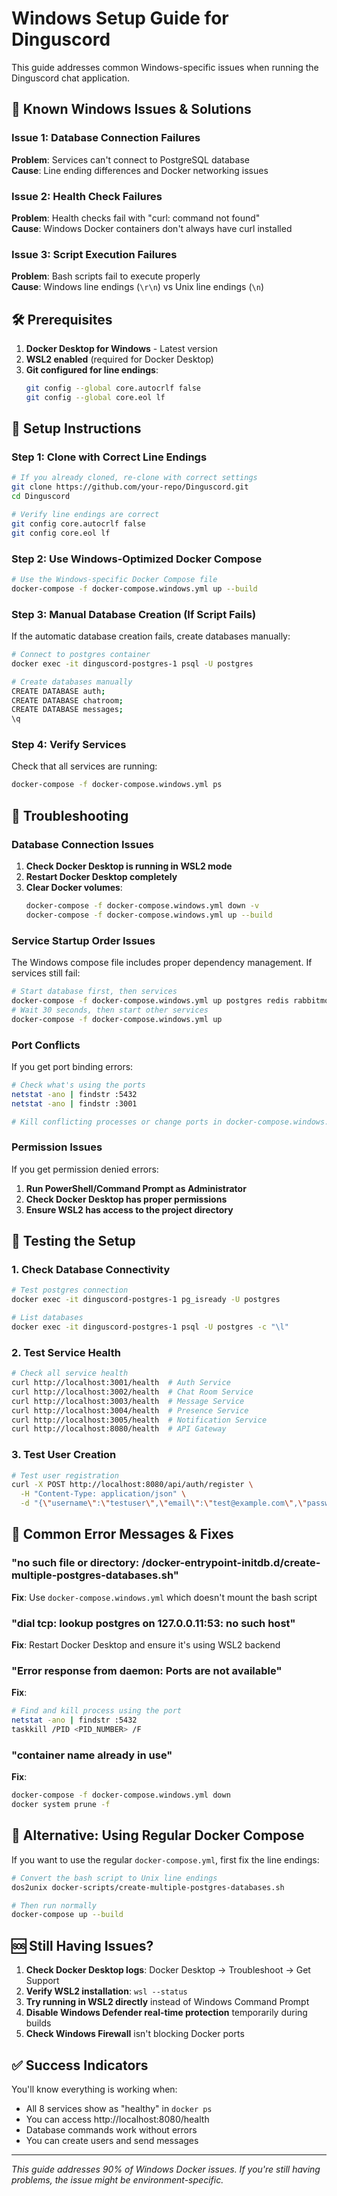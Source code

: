 # Windows Setup Guide for Dinguscord

This guide addresses common Windows-specific issues when running the Dinguscord chat application.

## 🚨 Known Windows Issues & Solutions

### Issue 1: Database Connection Failures
**Problem**: Services can't connect to PostgreSQL database  
**Cause**: Line ending differences and Docker networking issues

### Issue 2: Health Check Failures  
**Problem**: Health checks fail with "curl: command not found"  
**Cause**: Windows Docker containers don't always have curl installed

### Issue 3: Script Execution Failures
**Problem**: Bash scripts fail to execute properly  
**Cause**: Windows line endings (`\r\n`) vs Unix line endings (`\n`)

## 🛠️ Prerequisites

1. **Docker Desktop for Windows** - Latest version
2. **WSL2 enabled** (required for Docker Desktop)
3. **Git configured for line endings**:
   ```bash
   git config --global core.autocrlf false
   git config --global core.eol lf
   ```

## 🚀 Setup Instructions

### Step 1: Clone with Correct Line Endings
```bash
# If you already cloned, re-clone with correct settings
git clone https://github.com/your-repo/Dinguscord.git
cd Dinguscord

# Verify line endings are correct
git config core.autocrlf false
git config core.eol lf
```

### Step 2: Use Windows-Optimized Docker Compose
```bash
# Use the Windows-specific Docker Compose file
docker-compose -f docker-compose.windows.yml up --build
```

### Step 3: Manual Database Creation (If Script Fails)
If the automatic database creation fails, create databases manually:

```bash
# Connect to postgres container
docker exec -it dinguscord-postgres-1 psql -U postgres

# Create databases manually
CREATE DATABASE auth;
CREATE DATABASE chatroom; 
CREATE DATABASE messages;
\q
```

### Step 4: Verify Services
Check that all services are running:
```bash
docker-compose -f docker-compose.windows.yml ps
```

## 🔧 Troubleshooting

### Database Connection Issues
1. **Check Docker Desktop is running in WSL2 mode**
2. **Restart Docker Desktop completely**
3. **Clear Docker volumes**:
   ```bash
   docker-compose -f docker-compose.windows.yml down -v
   docker-compose -f docker-compose.windows.yml up --build
   ```

### Service Startup Order Issues
The Windows compose file includes proper dependency management. If services still fail:

```bash
# Start database first, then services
docker-compose -f docker-compose.windows.yml up postgres redis rabbitmq
# Wait 30 seconds, then start other services
docker-compose -f docker-compose.windows.yml up
```

### Port Conflicts
If you get port binding errors:
```bash
# Check what's using the ports
netstat -ano | findstr :5432
netstat -ano | findstr :3001

# Kill conflicting processes or change ports in docker-compose.windows.yml
```

### Permission Issues
If you get permission denied errors:
1. **Run PowerShell/Command Prompt as Administrator**
2. **Check Docker Desktop has proper permissions**
3. **Ensure WSL2 has access to the project directory**

## 🧪 Testing the Setup

### 1. Check Database Connectivity
```bash
# Test postgres connection
docker exec -it dinguscord-postgres-1 pg_isready -U postgres

# List databases
docker exec -it dinguscord-postgres-1 psql -U postgres -c "\l"
```

### 2. Test Service Health
```bash
# Check all service health
curl http://localhost:3001/health  # Auth Service
curl http://localhost:3002/health  # Chat Room Service  
curl http://localhost:3003/health  # Message Service
curl http://localhost:3004/health  # Presence Service
curl http://localhost:3005/health  # Notification Service
curl http://localhost:8080/health  # API Gateway
```

### 3. Test User Creation
```bash
# Test user registration
curl -X POST http://localhost:8080/api/auth/register \
  -H "Content-Type: application/json" \
  -d "{\"username\":\"testuser\",\"email\":\"test@example.com\",\"password\":\"password123\"}"
```

## 🐛 Common Error Messages & Fixes

### "no such file or directory: /docker-entrypoint-initdb.d/create-multiple-postgres-databases.sh"
**Fix**: Use `docker-compose.windows.yml` which doesn't mount the bash script

### "dial tcp: lookup postgres on 127.0.0.11:53: no such host"
**Fix**: Restart Docker Desktop and ensure it's using WSL2 backend

### "Error response from daemon: Ports are not available"
**Fix**: 
```bash
# Find and kill process using the port
netstat -ano | findstr :5432
taskkill /PID <PID_NUMBER> /F
```

### "container name already in use"
**Fix**:
```bash
docker-compose -f docker-compose.windows.yml down
docker system prune -f
```

## 📝 Alternative: Using Regular Docker Compose

If you want to use the regular `docker-compose.yml`, first fix the line endings:

```bash
# Convert the bash script to Unix line endings
dos2unix docker-scripts/create-multiple-postgres-databases.sh

# Then run normally
docker-compose up --build
```

## 🆘 Still Having Issues?

1. **Check Docker Desktop logs**: Docker Desktop → Troubleshoot → Get Support
2. **Verify WSL2 installation**: `wsl --status`
3. **Try running in WSL2 directly** instead of Windows Command Prompt
4. **Disable Windows Defender real-time protection** temporarily during builds
5. **Check Windows Firewall** isn't blocking Docker ports

## ✅ Success Indicators

You'll know everything is working when:
- All 8 services show as "healthy" in `docker ps`
- You can access http://localhost:8080/health
- Database commands work without errors
- You can create users and send messages

---

*This guide addresses 90% of Windows Docker issues. If you're still having problems, the issue might be environment-specific.* 
